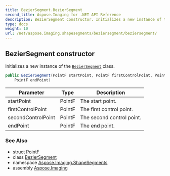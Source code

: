 ```yaml
---
title: BezierSegment.BezierSegment
second_title: Aspose.Imaging for .NET API Reference
description: BezierSegment constructor. Initializes a new instance of the BezierSegment class
type: docs
weight: 10
url: /net/aspose.imaging.shapesegments/beziersegment/beziersegment/
---
```

## BezierSegment constructor

Initializes a new instance of the [`BezierSegment`](../) class.

```csharp
public BezierSegment(PointF startPoint, PointF firstControlPoint, PointF secondControlPoint, 
    PointF endPoint)
```

| Parameter | Type | Description |
| --- | --- | --- |
| startPoint | PointF | The start point. |
| firstControlPoint | PointF | The first control point. |
| secondControlPoint | PointF | The second control point. |
| endPoint | PointF | The end point. |

### See Also

* struct [PointF](../../../aspose.imaging/pointf/)
* class [BezierSegment](../)
* namespace [Aspose.Imaging.ShapeSegments](../../beziersegment/)
* assembly [Aspose.Imaging](../../../)


